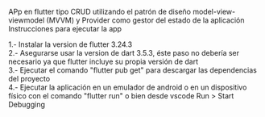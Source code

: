 APp en flutter tipo CRUD utilizando el patrón de diseño model-view-viewmodel (MVVM) y Provider como gestor del estado de la aplicación
Instrucciones para ejecutar la app

1.- Instalar la version de flutter 3.24.3 <br>
2.- Asegurarse usar la version de dart 3.5.3, éste paso no debería ser necesario ya que flutter incluye su propia versión de dart<br>
3.- Ejecutar el comando "flutter pub get" para descargar las dependencias del proyecto<br>
4.- Ejecutar la aplicación en un emulador de android o en un dispositivo físico con el comando "flutter run" o bien desde vscode Run > Start Debugging
